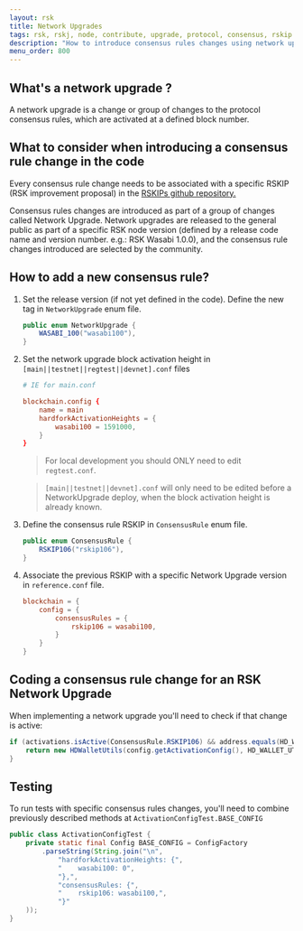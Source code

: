 ```yaml
---
layout: rsk
title: Network Upgrades
tags: rsk, rskj, node, contribute, upgrade, protocol, consensus, rskip.
description: "How to introduce consensus rules changes using network upgrades on an RSK node. What to consider. Adding a new rule. Running tests with new rules."
menu_order: 800
---
```


## What's a network upgrade ?

A network upgrade is a change or group of changes to the protocol consensus rules, which are activated at a defined block number.

## What to consider when introducing a consensus rule change in the code

Every consensus rule change needs to be associated with a specific RSKIP (RSK improvement proposal) in the [RSKIPs github repository.](https://github.com/rsksmart/RSKIPs)

Consensus rules changes are introduced as part of a group of changes called Network Upgrade. Network upgrades are released to the general public as part of a specific RSK node version (defined by a release code name and version number. e.g.: RSK Wasabi 1.0.0), and the consensus rule changes introduced are selected by the community.

## How to add a new consensus rule?

1. Set the release version (if not yet defined in the code). Define the new tag in `NetworkUpgrade` enum file.
    ```java
    public enum NetworkUpgrade {
        WASABI_100("wasabi100"),
    }
    ```

2. Set the network upgrade block activation height in `[main||testnet||regtest||devnet].conf` files

    ```conf
    # IE for main.conf

    blockchain.config {
        name = main
        hardforkActivationHeights = {
            wasabi100 = 1591000,
        }
    }
    ```
    > For local development you should ONLY need to edit `regtest.conf`.

    >`[main||testnet||devnet].conf` will only need to be edited before a NetworkUpgrade deploy, when the block activation height is already known.


3. Define the consensus rule RSKIP in `ConsensusRule` enum file.
    ```java
    public enum ConsensusRule {
        RSKIP106("rskip106"),
    }
    ```

4. Associate the previous RSKIP with a specific Network Upgrade version in `reference.conf` file.
    ```conf
    blockchain = {
        config = {
            consensusRules = {
                rskip106 = wasabi100,
            }
        }
    }
    ```

## Coding a consensus rule change for an RSK Network Upgrade

When implementing a network upgrade you'll need to check if that change is active:

```java
if (activations.isActive(ConsensusRule.RSKIP106) && address.equals(HD_WALLET_UTILS_ADDR_DW)) {
    return new HDWalletUtils(config.getActivationConfig(), HD_WALLET_UTILS_ADDR);
}
```

## Testing

To run tests with specific consensus rules changes, you'll need to combine previously described methods at `ActivationConfigTest.BASE_CONFIG`

```java
public class ActivationConfigTest {
    private static final Config BASE_CONFIG = ConfigFactory
        .parseString(String.join("\n",
            "hardforkActivationHeights: {",
            "    wasabi100: 0",
            "},",
            "consensusRules: {",
            "    rskip106: wasabi100,",
            "}"
    ));
}
```

